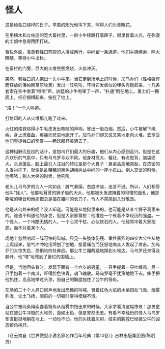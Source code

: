 # 怪人

这是给牲口烙印的日子。早晨的阳光倾泻下来，照得人们头昏眼花。

在用横木和立柱造的宽大畜栏里，一群小牛犊踢打着蹄子，眼里冒着火光，在弥漫的尘烟中急得团团打转。

畜栏外面，准备套牲口前蹄的人排成两行，中间留一条通道。他们手握绳索，睁大眼睛，等待小牛出栏。

在畜栏的门旁，巨大的火堆熊熊燃烧，火焰冲天。

突然，套牲口的人拖出一头小牛来。当它走到场地上的时候，加乌乔们（性格强悍而狂放的潘帕斯草原牧民）发出一阵吼叫，吓得它发疯似的埋头奔跑起来。十几条套索在空中发着“咝咝”声，凶猛的小牛咆哮了一声，“扑通”倒在地上。勇士们一拥而上，把它捆缚起来，按在了地上。

“烙！”一个人叫道。

打烙印的人从火堆那儿跑了过来。

火红的烙铁烙得小牛毛皮发出吱吱的声响，冒出一股白烟。然后，小牛被解下绳索，身上流着血，疼痛而悲哀地跑开了。加乌乔们却又说又笑地走向火堆，去享受他们套捉牲口的奖赏——畅饮那杯美酒去了。

这种粗野而危险的活计，是加乌乔们最大的乐趣，他们从内心感到高兴。但是在这片欢乐的气氛中，只有马乌罗与众不同。他身材高大、粗壮，有点驼背，脑袋硕大，头发蓬乱，脸上最引人注目的特征是那个大鼻子：鼻梁高高地突起，在浓密的头发衬托下，就像是乱糟糟的黑色胡椒树丛中间的一座小石山。别人交谈的时候，他嘟哝；别人大笑的时候，他吼叫。

老头儿马乌罗的为人一向如此：脾气暴躁，态度冷淡，出言不逊。所以，人们都管他叫“怪人”。他那毛茸茸的狮子般的大头，他那被头发遮掩着的可憎的面孔，他那嘶哑的嗓音和他那把总是插在腰间的长刀子，令人不禁感到几分敬畏。

他是从何处来的呢？没人知道。可能是从地狱里来的，也可能是从某个狮子洞里来的。谁也不知道他的身世，但是大家都猜想：他准是一个有着不幸经历的强盗。一个怪人，一个冷酷无情的人，一个心灵干枯、心似铁石的人。他经常冲着大家抱怨，而不对着某个人。

场地上忽然响起一阵可怕的叫喊。只见一头肢体伤残、秉性暴烈的四岁大公牛从地上爬起来，怒气冲冲地用蹄刨了刨地，接着痛苦而狂怒地向众人发起了攻击。加乌乔们大惊失色，恐惧地四处奔逃。那公牛三蹦两跳地蹿到火堆边。马乌罗还来得及躲开，他“噌”地爬到了畜栏的围墙上。

但是，当他回头看时，发现下面有一个六岁的男童，一只手提着一只吐绶鸡，另一只手抱着一个南瓜，吓得脸色铁青，魂飞魄散。马乌罗毫不犹豫地跳下去，伸手把他抓住，高高地举过头顶，用自己的胸膛挡住了公牛的犄角。

在场的二十个人异口同声地发出恐怖的叫喊，冒着红色火焰的木柴四处飞溅，烟雾弥漫，尘土飞扬，眼前的一切顿时变得模糊不清。

当公牛被两条绳索套着犄角从烟雾中拖出来的时候，大家才看清这幅惨景：那男童站在被公牛冲毁的火堆旁，面如土色，但是安然无恙。有着不幸经历的怪人马乌罗却直挺挺地躺在地上，一动也不动。他的头枕着灰烬，结实的胸膛已经被公牛的凶恶犄角挑开。

（仓云摘自《世界微型小说名家名作百年经典（第10卷）》吉林出版集团图/陈明贵）